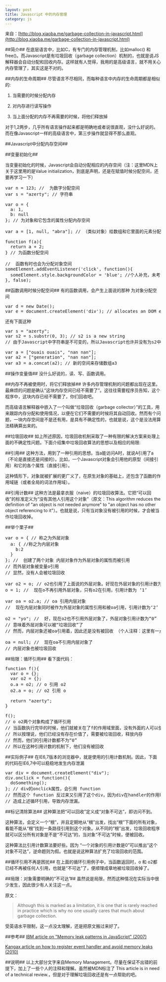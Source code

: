 ```yaml
---
layout: post
title: Javascript 中的内存管理
category: js
---
```


来自：[http://blog.xiaoba.me/garbage-collection-in-javascript.html](http://blog.xiaoba.me/garbage-collection-in-javascript.html)

##简介##
在底层语言中，比如C，有专门的内存管理机制，比如malloc() 和 free()。而Javascript是有垃圾回收（garbage collection）机制的，也就是说JS解释器会自动分配和回收内存。这样就有人觉得，我用的是高级语言，就不用关心内存管理了，其实这是不对的。

##内存的生命周期##
尽管语言不尽相同，而每种语言中内存的生命周期都是相似的:

1. 当需要的时候分配内存

2. 对内存进行读写操作

3. 当上面分配的内存不再需要的时候，将他们释放掉

对于1,2两步，几乎所有语言操作起来都是明确地或者说很直观，没什么好说的。而在像Javascript一样的高级语言中，第三步操作就显得不那么直观。

##Javascript中分配内存空间##

##变量初始化##

当变量初始化的时候，Javascript会自动分配相应的内存空间（注：这里MDN上关于这里用的是Value initialization，到底是声明，还是在赋值时候分配空间，还要再学习一下）

<pre>
var n = 123; //  为数字分配空间
var s = "azerty"; // 字符串

var o = {
  a: 1,
  b: null
}; // 为对象和它包含的属性分配内存空间

var a = [1, null, "abra"]; // （类似对象）给数组和它里面的元素分配空间

function f(a){
  return a + 2;
} // 为函数分配空间

//  函数有时也会为分配对象空间
someElement.addEventListener('click', function(){
  someElement.style.backgroundColor = 'blue'; //个人补充，未考证，这里会为someElement分配空间，如注释所说，为对象分配空间
}, false);
</pre>

##函数调用时候分配空间##
有的函数调用，会产生上面说的那种 为对象分配空间

<pre>
var d = new Date();
var e = document.createElement('div'); // allocates an DOM element
</pre>

还有下面这种

<pre>
var s = "azerty";
var s2 = s.substr(0, 3); // s2 is a new string
// 由于Javascript中字符串是不可变的，所以Javascript也许并没有为s2中的字符串分配新空间，而是只存了[0, 3]的区间（用来索引）

var a = ["ouais ouais", "nan nan"];
var a2 = ["generation", "nan nan"];
var a3 = a.concat(a2); // 新的空间来存储数组a3
</pre>

##操作变量值##
没什么好说的，读、写、函数调用。

##内存不再被使用时，将它们释放掉##
许多内存管理机制的问题都出现在这里。最麻烦的问题是确认“这块内存空间已经不需要了”。这往往需要程序员告知，这个程序中，这块内存已经不需要了，你们回收吧。

而高级语言解释器中嵌入了一个叫做“垃圾回收（garbage collector）”的工具，用来跟踪内存分配和使用情况，以便在它们不需要的时候将其自动回收。然而有个问题，一块内存空间是不是还有用，是具有不确定性的，也就是说，这个是没法用算法精确算出来的。

##垃圾回收##
如上所述原因，垃圾回收机制采取了一种有限的解决方案来处理上面的不确定性问题。下面介绍集中垃圾回收算法的思想以及相应的局限:

##引用##
这种方法，用到了一种引用的思想。当a能访问A时，就说A引用了a（不论是直接还是间接的）。比如，一个Javascript对象会引用他的原型（间接引用）和它的各个属性（直接引用）。

这种情形下，对象就被扩展的更广义了，在原生对象的基础上，还包含了函数的作用域链（或者全局的词法作用域）。

##引用计数##
这种方法是最拿衣服（naive）的垃圾回收算法。它把“可以回收”的标准定义为“没有其他人引用这个对象”（原文：This algorithm reduces the definition of "an object is not needed anymore" to "an object has no other object referencing to it"）。也就是说，只有当对象没有被引用的时候，才会被当作垃圾回收掉。

##举个栗子##

<pre>
var o = { // 称之为外层对象
  a: { //称之为内层对象
    b:2
  }
}; //  创建了两个对象 内层对象作为外层对象的属性而被引用
// 而外层对象被变量o引用
// 显然，没有人会被垃圾回收

var o2 = o; // o2也引用了上面说的外层对象。好现在外层对象的引用计数为‘2’ (被o和o2引用)
o = 1; //  现在o不再引用外层对象，只有o2在引用，引用计数为 ‘1’

var oa = o2.a; // oa 引用内层对象
//  现在内层对象同时被作为外层对象的属性引用和被oa引用，引用计数为‘2’

o2 = "yo"; //  好，现在o2也不引用外层对象了，外层对象引用计数为“0”
// 意味着外层对象可以被“垃圾回收”了
// 然而，内层对象还被oa引用着，因此还是没有被回收 （个人注释：这里有一点闭包的意味）

oa = null; //  现在oa不引用内层对象了
// 内层对象也被垃圾回收
</pre>

##局限：循环引用##
看下面代码：

<pre>
function f(){
  var o = {};
  var o2 = {};
  o.a = o2; // o 引用 o2
  o2.a = o; // o2 引用 o

  return "azerty";
}

f();
// o o2两个对象构成了循环引用 
// 当函数执行完毕的时候，他们就被关在了f的作用域里面，没有外面的人可以使用他们
// 所以按理说，他们已经没有存在价值了，需要被垃圾回收，释放内存
// 然而，他们的引用计数都不为“0”
// 所以在这种引用计数的机制下，他们没有被回收
</pre>

##实际例子##
在IE6,7版本的浏览器中，就是使用的引用计数机制。因此，下面的代码在IE6,7中可以稳稳地发生内存泄漏

<pre>
var div = document.createElement("div");
div.onclick = function(){
  doSomething();
}; // div的onclick属性，会引用 function
// 然而这个 function 反过来又引用了这个div，因为div在handler的作用域里面。
// 造成上述循环引用，导致内存泄漏。 
</pre>

##标记清除算法##
这种算法把“可以回收”定义成“对象不可达”，即访问不到。

这种算法，会定义一个“根”，并且定期地从“根”出发，找出“根”下面的所有对象，看能不能从“根”找到一条路径引用到这个对象。从不同的“根”出发，垃圾回收程序就可以区分所有对象是不是“不可达”的，当对象“不可达”时候，便被回收。

这种算法比引用计数算法要好些。因为 “一个对象的引用计数是0”可以推出“这个对象不可达”，逆命题则为假。也就是说这种算法扩充了垃圾回收的范围。

##循环引用不再是困扰##
在上面的循环引用例子中，当函数返回时，o 和 o2都已经不再被任何人引用，也就是“不可达”了，便顺理成章地被垃圾回收掉了。

##局限：对象需要明确的“不可达”##
虽然说是局限，然而这种情况在实际当中很少发生，因此很少有人关注这一点。

原文：

> Although this is marked as a limitation, it is one that is rarely reached in practice which is why no one usually cares that much about garbage collection.

受英语水平限制，这一点没太理解，还是把原文搬过来好了。

##参考##
[IBM article on "Memory leak patterns in JavaScript" (2007)](http://www.ibm.com/developerworks/web/library/wa-memleak/)

[Kangax article on how to register event handler and avoid memory leaks (2010)](http://msdn.microsoft.com/en-us/magazine/ff728624.aspx)

##说明##
以上大部分文字来自Memory Management。尽量在保证不出错的前提下，加上了一些个人的注释和理解。虽然被MDN标注了 This article is in need of a technical review.，但是对于理解垃圾回收还是有一点帮助的吧。
